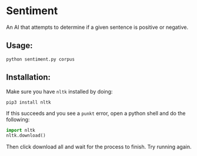 # Sentiment

An AI that attempts to determine if a given sentence is positive or negative.

## Usage:

```
python sentiment.py corpus
```

## Installation:

Make sure you have `nltk` installed by doing:
```
pip3 install nltk
```
If this succeeds and you see a `punkt` error, open a python shell and do the following:
``` python
import nltk
nltk.download()
```
Then click download all and wait for the process to finish. Try running again.